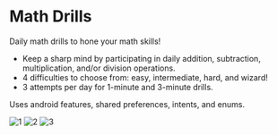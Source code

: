# Math Drills
Daily math drills to hone your math skills!

- Keep a sharp mind by participating in daily addition, subtraction, multiplication, and/or division operations.
- 4 difficulties to choose from: easy, intermediate, hard, and wizard!
- 3 attempts per day for 1-minute and 3-minute drills.

Uses android features, shared preferences, intents, and enums.

![1](https://github.com/emjheypb/Math-Drills/assets/11970136/8301fde0-04c0-4708-934f-e06025465338)
![2](https://github.com/emjheypb/Math-Drills/assets/11970136/24d1f985-e316-4755-bc3d-28a647262e11)
![3](https://github.com/emjheypb/Math-Drills/assets/11970136/6c5cfc69-6601-420b-a3ac-4a3af70bedc3)
